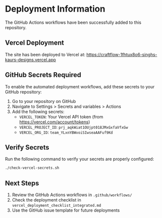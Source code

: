 # Deployment Information

The GitHub Actions workflows have been successfully added to this repository.

## Vercel Deployment

The site has been deployed to Vercel at:
https://craftflow-1fhtux8o6-singhs-kaurs-designs.vercel.app

## GitHub Secrets Required

To enable the automated deployment workflows, add these secrets to your GitHub repository:

1. Go to your repository on GitHub
2. Navigate to Settings > Secrets and variables > Actions
3. Add the following secrets:
   - `VERCEL_TOKEN`: Your Vercel API token (from https://vercel.com/account/tokens)
   - `VERCEL_PROJECT_ID`: `prj_aqkWiat1OUjpt018JMxGxfaVfxGw`
   - `VERCEL_ORG_ID`: `team_YLxnYBWvoiSIwseaAAFuf9Kd`

## Verify Secrets

Run the following command to verify your secrets are properly configured:

```bash
./check-vercel-secrets.sh
```

## Next Steps

1. Review the GitHub Actions workflows in `.github/workflows/`
2. Check the deployment checklist in `vercel_deployment_checklist_integrated.md`
3. Use the GitHub issue template for future deployments
